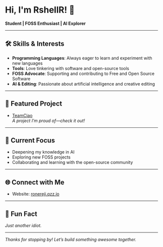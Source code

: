 # Hi, I'm RshellR! 👋

**Student | FOSS Enthusiast | AI Explorer**

---

## 🛠️ Skills & Interests

- **Programming Languages**: Always eager to learn and experiment with new languages
- **Tools**: Love tinkering with software and open-source tools
- **FOSS Advocate**: Supporting and contributing to Free and Open Source Software
- **AI & Editing**: Passionate about artificial intelligence and creative editing

---

## 🚀 Featured Project

- [TeamCiao](https://github.com/TeamCiao)  
  *A project I’m proud of—check it out!*

---

## 🌱 Current Focus

- Deepening my knowledge in AI
- Exploring new FOSS projects
- Collaborating and learning with the open-source community

---

## 🌐 Connect with Me

- Website: [ronereji.qzz.io](https://ronereji.qzz.io)

---

## 🤦 Fun Fact

*Just another idiot.*

---

*Thanks for stopping by! Let’s build something awesome together.*
